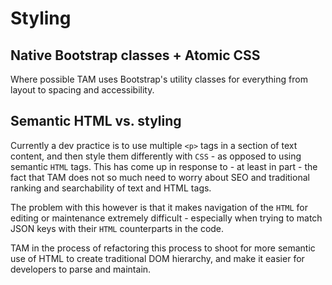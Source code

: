 # **Styling**

## Native Bootstrap classes + Atomic CSS

Where possible TAM uses Bootstrap's utility classes for everything from layout to spacing and accessibility.

## Semantic HTML vs. styling

Currently a dev practice is to use multiple `<p>` tags in a section of text content, and then style them differently with `CSS` - as opposed to using semantic `HTML` tags. This has come up in response to - at least in part - the fact that TAM does not so much need to worry about SEO and traditional ranking and searchability of text and HTML tags.

The problem with this however is that it makes navigation of the `HTML` for editing or maintenance extremely difficult - especially when trying to match JSON keys with their `HTML` counterparts in the code.

TAM in the process of refactoring this process to shoot for more semantic use of HTML to create traditional DOM hierarchy, and make it easier for developers to parse and maintain.
